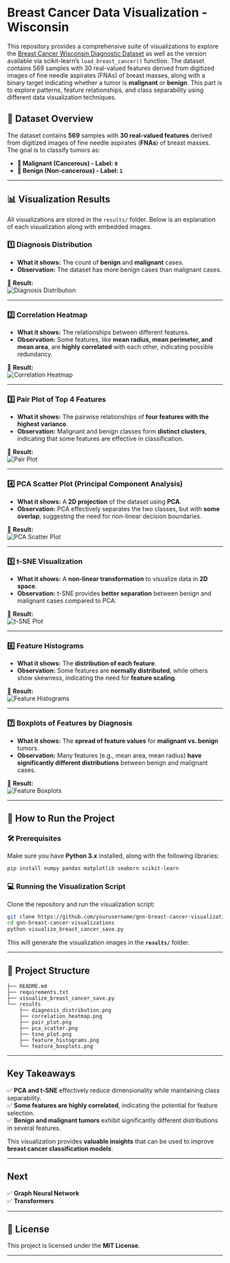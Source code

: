 # Breast Cancer Data Visualization - Wisconsin

This repository provides a comprehensive suite of visualizations to explore the [Breast Cancer Wisconsin Diagnostic Dataset](https://archive.ics.uci.edu/ml/datasets/Breast+Cancer+Wisconsin+(Diagnostic)) as well as the version available via scikit-learn’s `load_breast_cancer()` function. The dataset contains 569 samples with 30 real-valued features derived from digitized images of fine needle aspirates (FNAs) of breast masses, along with a binary target indicating whether a tumor is **malignant** or **benign**. This part is to explore patterns, feature relationships, and class separability using different data visualization techniques.

## 📌 Dataset Overview
The dataset contains **569** samples with **30 real-valued features** derived from digitized images of fine needle aspirates (**FNAs**) of breast masses. The goal is to classify tumors as:
- **🔵 Malignant (Cancerous) - Label: `0`**
- **🔴 Benign (Non-cancerous) - Label: `1`**

---

## 📊 Visualization Results

All visualizations are stored in the `results/` folder. Below is an explanation of each visualization along with embedded images.

### 1️⃣ Diagnosis Distribution
- **What it shows:** The count of **benign** and **malignant** cases.
- **Observation:** The dataset has more benign cases than malignant cases.

📌 **Result:**  
![Diagnosis Distribution](results/diagnosis_distribution.png)

---

### 2️⃣ Correlation Heatmap
- **What it shows:** The relationships between different features.
- **Observation:** Some features, like **mean radius, mean perimeter, and mean area**, are **highly correlated** with each other, indicating possible redundancy.

📌 **Result:**  
![Correlation Heatmap](results/correlation_heatmap.png)

---

### 3️⃣ Pair Plot of Top 4 Features
- **What it shows:** The pairwise relationships of **four features with the highest variance**.
- **Observation:** Malignant and benign classes form **distinct clusters**, indicating that some features are effective in classification.

📌 **Result:**  
![Pair Plot](results/pair_plot.png)

---

### 4️⃣ PCA Scatter Plot (Principal Component Analysis)
- **What it shows:** A **2D projection** of the dataset using **PCA**.
- **Observation:** PCA effectively separates the two classes, but with **some overlap**, suggesting the need for non-linear decision boundaries.

📌 **Result:**  
![PCA Scatter Plot](results/pca_scatter.png)

---

### 5️⃣ t-SNE Visualization
- **What it shows:** A **non-linear transformation** to visualize data in **2D space**.
- **Observation:** t-SNE provides **better separation** between benign and malignant cases compared to PCA.

📌 **Result:**  
![t-SNE Plot](results/tsne_plot.png)

---

### 6️⃣ Feature Histograms
- **What it shows:** The **distribution of each feature**.
- **Observation:** Some features are **normally distributed**, while others show skewness, indicating the need for **feature scaling**.

📌 **Result:**  
![Feature Histograms](results/feature_histograms.png)

---

### 7️⃣ Boxplots of Features by Diagnosis
- **What it shows:** The **spread of feature values** for **malignant vs. benign** tumors.
- **Observation:** Many features (e.g., mean area, mean radius) **have significantly different distributions** between benign and malignant cases.

📌 **Result:**  
![Feature Boxplots](results/feature_boxplots.png)

---

## 🚀 How to Run the Project

### 🛠 Prerequisites
Make sure you have **Python 3.x** installed, along with the following libraries:

```bash
pip install numpy pandas matplotlib seaborn scikit-learn
```

### 💻 Running the Visualization Script
Clone the repository and run the visualization script:

```bash
git clone https://github.com/yourusername/gnn-breast-cancer-visualizations.git
cd gnn-breast-cancer-visualizations
python visualize_breast_cancer_save.py
```

This will generate the visualization images in the **`results/`** folder.

---

## 📁 Project Structure
```
├── README.md
├── requirements.txt
├── visualize_breast_cancer_save.py
└── results
    ├── diagnosis_distribution.png
    ├── correlation_heatmap.png
    ├── pair_plot.png
    ├── pca_scatter.png
    ├── tsne_plot.png
    ├── feature_histograms.png
    └── feature_boxplots.png
```

---

## Key Takeaways
✅ **PCA and t-SNE** effectively reduce dimensionality while maintaining class separability.  
✅ **Some features are highly correlated**, indicating the potential for feature selection.  
✅ **Benign and malignant tumors** exhibit significantly different distributions in several features.  

This visualization provides **valuable insights** that can be used to improve **breast cancer classification models**.

---

## Next
✅ **Graph Neural Network**  
✅ **Transformers** 

---

## 📜 License
This project is licensed under the **MIT License**.

---


